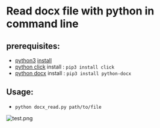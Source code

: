 # Read docx file with python in command line

## prerequisites:

-  [python3](http://python.org/) [install](https://www.python.org/downloads/)
-  [python click](https://click.palletsprojects.com/) install : `pip3 install click`
-  [python docx](https://python-docx.readthedocs.io/en/latest/) install : `pip3 install python-docx`

## Usage:

- `python docx_read.py path/to/file`

![test.png](https://user-images.githubusercontent.com/65954744/115694573-3c6a4d00-a376-11eb-831c-15e668b36662.png)

